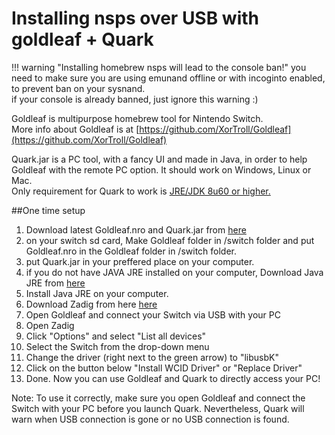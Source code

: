 # Installing nsps over USB with goldleaf + Quark




!!! warning "Installing homebrew nsps will lead to the console ban!"
	you need to make sure you are using emunand offline or with incoginto enabled, to prevent ban on your sysnand.      
	if your console is already banned, just ignore this warning :)  



Goldleaf is multipurpose homebrew tool for Nintendo Switch.   
More info about Goldleaf is at [https://github.com/XorTroll/Goldleaf](https://github.com/XorTroll/Goldleaf)   

Quark.jar is a PC tool, with a fancy UI and made in Java, in order to help Goldleaf with the remote PC option. It should work on Windows, Linux or Mac.   
Only requirement for Quark to work is [JRE/JDK 8u60 or higher.](https://www.oracle.com/technetwork/java/javase/downloads/jre8-downloads-2133155.html)     


##One time setup

1. Download latest Goldleaf.nro and Quark.jar from [here](https://github.com/XorTroll/Goldleaf/releases)
2. on your switch sd card, Make Goldleaf folder in /switch folder and put Goldleaf.nro in the Goldleaf folder in /switch folder.   
3. put Quark.jar in your preffered place on your computer.   
4. if you do not have JAVA JRE installed on your computer, Download Java JRE from [here](https://www.oracle.com/technetwork/java/javase/downloads/jre8-downloads-2133155.html)
5. Install Java JRE on your computer. 
6. Download Zadig from here [here](https://zadig.akeo.ie/)  
7. Open Goldleaf and connect your Switch via USB with your PC  
8. Open Zadig  
9. Click "Options" and select "List all devices"  
10. Select the Switch from the drop-down menu  
11. Change the driver (right next to the green arrow) to "libusbK"  
12. Click on the button below "Install WCID Driver" or "Replace Driver"  
13. Done. Now you can use Goldleaf and Quark to directly access your PC!  


Note: To use it correctly, make sure you open Goldleaf and connect the Switch with your PC before you launch Quark. Nevertheless, Quark will warn when USB connection is gone or no USB connection is found.



       
&nbsp;
